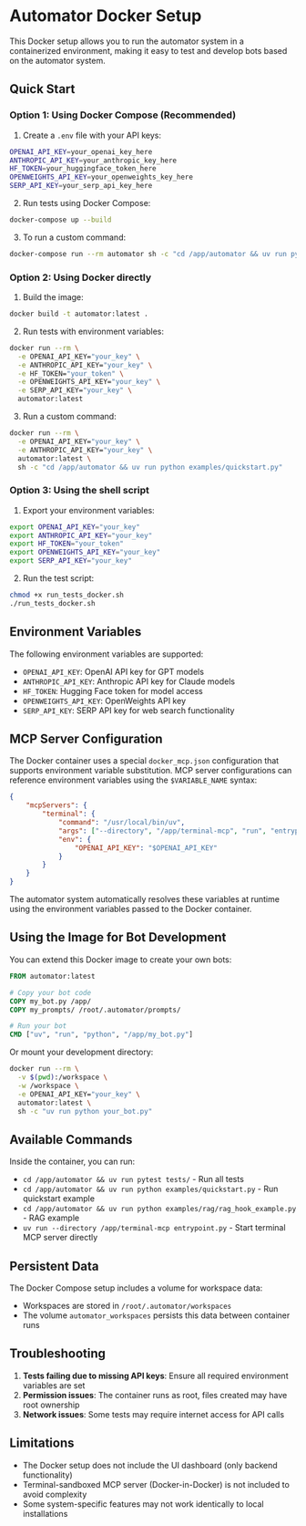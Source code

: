 # Automator Docker Setup

This Docker setup allows you to run the automator system in a containerized environment, making it easy to test and develop bots based on the automator system.

## Quick Start

### Option 1: Using Docker Compose (Recommended)

1. Create a `.env` file with your API keys:
```bash
OPENAI_API_KEY=your_openai_key_here
ANTHROPIC_API_KEY=your_anthropic_key_here
HF_TOKEN=your_huggingface_token_here
OPENWEIGHTS_API_KEY=your_openweights_key_here
SERP_API_KEY=your_serp_api_key_here
```

2. Run tests using Docker Compose:
```bash
docker-compose up --build
```

3. To run a custom command:
```bash
docker-compose run --rm automator sh -c "cd /app/automator && uv run python examples/quickstart.py"
```

### Option 2: Using Docker directly

1. Build the image:
```bash
docker build -t automator:latest .
```

2. Run tests with environment variables:
```bash
docker run --rm \
  -e OPENAI_API_KEY="your_key" \
  -e ANTHROPIC_API_KEY="your_key" \
  -e HF_TOKEN="your_token" \
  -e OPENWEIGHTS_API_KEY="your_key" \
  -e SERP_API_KEY="your_key" \
  automator:latest
```

3. Run a custom command:
```bash
docker run --rm \
  -e OPENAI_API_KEY="your_key" \
  -e ANTHROPIC_API_KEY="your_key" \
  automator:latest \
  sh -c "cd /app/automator && uv run python examples/quickstart.py"
```

### Option 3: Using the shell script

1. Export your environment variables:
```bash
export OPENAI_API_KEY="your_key"
export ANTHROPIC_API_KEY="your_key"
export HF_TOKEN="your_token" 
export OPENWEIGHTS_API_KEY="your_key"
export SERP_API_KEY="your_key"
```

2. Run the test script:
```bash
chmod +x run_tests_docker.sh
./run_tests_docker.sh
```

## Environment Variables

The following environment variables are supported:

- `OPENAI_API_KEY`: OpenAI API key for GPT models
- `ANTHROPIC_API_KEY`: Anthropic API key for Claude models  
- `HF_TOKEN`: Hugging Face token for model access
- `OPENWEIGHTS_API_KEY`: OpenWeights API key
- `SERP_API_KEY`: SERP API key for web search functionality

## MCP Server Configuration

The Docker container uses a special `docker_mcp.json` configuration that supports environment variable substitution. MCP server configurations can reference environment variables using the `$VARIABLE_NAME` syntax:

```json
{
    "mcpServers": {
        "terminal": {
            "command": "/usr/local/bin/uv",
            "args": ["--directory", "/app/terminal-mcp", "run", "entrypoint.py"],
            "env": {
                "OPENAI_API_KEY": "$OPENAI_API_KEY"
            }
        }
    }
}
```

The automator system automatically resolves these variables at runtime using the environment variables passed to the Docker container.

## Using the Image for Bot Development

You can extend this Docker image to create your own bots:

```dockerfile
FROM automator:latest

# Copy your bot code
COPY my_bot.py /app/
COPY my_prompts/ /root/.automator/prompts/

# Run your bot
CMD ["uv", "run", "python", "/app/my_bot.py"]
```

Or mount your development directory:

```bash
docker run --rm \
  -v $(pwd):/workspace \
  -w /workspace \
  -e OPENAI_API_KEY="your_key" \
  automator:latest \
  sh -c "uv run python your_bot.py"
```

## Available Commands

Inside the container, you can run:

- `cd /app/automator && uv run pytest tests/` - Run all tests
- `cd /app/automator && uv run python examples/quickstart.py` - Run quickstart example
- `cd /app/automator && uv run python examples/rag/rag_hook_example.py` - RAG example
- `uv run --directory /app/terminal-mcp entrypoint.py` - Start terminal MCP server directly

## Persistent Data

The Docker Compose setup includes a volume for workspace data:
- Workspaces are stored in `/root/.automator/workspaces` 
- The volume `automator_workspaces` persists this data between container runs

## Troubleshooting

1. **Tests failing due to missing API keys**: Ensure all required environment variables are set
2. **Permission issues**: The container runs as root, files created may have root ownership
3. **Network issues**: Some tests may require internet access for API calls

## Limitations

- The Docker setup does not include the UI dashboard (only backend functionality)
- Terminal-sandboxed MCP server (Docker-in-Docker) is not included to avoid complexity
- Some system-specific features may not work identically to local installations